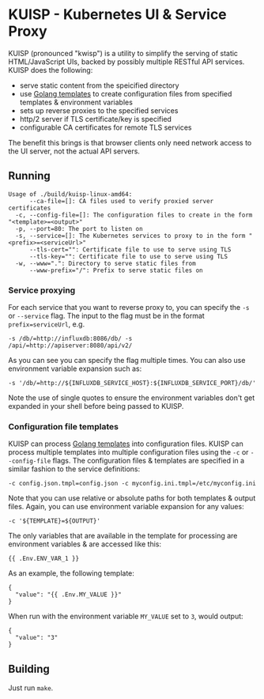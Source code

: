 # KUISP - Kubernetes UI & Service Proxy

KUISP (pronounced "kwisp") is a utility to simplify the
serving of static HTML/JavaScript UIs, backed by possibly
multiple RESTful API services. KUISP does the following:

* serve static content from the speicified directory
* use [Golang templates](http://golang.org/pkg/text/template/)
to create configuration files from specified templates &
environment variables
* sets up reverse proxies to the specified services
* http/2 server if TLS certificate/key is specified
* configurable CA certificates for remote TLS services

The benefit this brings is that browser clients only need network
access to the UI server, not the actual API servers.

## Running

```
Usage of ./build/kuisp-linux-amd64:
      --ca-file=[]: CA files used to verify proxied server certificates
  -c, --config-file=[]: The configuration files to create in the form "<template>=<output>"
  -p, --port=80: The port to listen on
  -s, --service=[]: The Kubernetes services to proxy to in the form "<prefix>=<serviceUrl>"
      --tls-cert="": Certificate file to use to serve using TLS
      --tls-key="": Certificate file to use to serve using TLS
  -w, --www=".": Directory to serve static files from
      --www-prefix="/": Prefix to serve static files on
```

### Service proxying

For each service that you want to reverse proxy to, you can specify the `-s` or `--service`
flag. The input to the flag must be in the format `prefix=serviceUrl`, e.g.

    -s /db/=http://influxdb:8086/db/ -s /api/=http://apiserver:8080/api/v2/

As you can see you can specify the flag multiple times. You can also use environment
variable expansion such as:

    -s '/db/=http://${INFLUXDB_SERVICE_HOST}:${INFLUXDB_SERVICE_PORT}/db/'

Note the use of single quotes to ensure the environment variables don't get expanded
in your shell before being passed to KUISP.

### Configuration file templates

KUISP can process [Golang templates](http://golang.org/pkg/text/template/) into
configuration files. KUISP can process multiple templates into multiple configuration
files using the `-c` or `--config-file` flags. The configuration files & templates are specified in a similar fashion to the
service definitions:

    -c config.json.tmpl=config.json -c myconfig.ini.tmpl=/etc/myconfig.ini

Note that you can use relative or absolute paths for both templates & output files. Again,
you can use environment variable expansion for any values:

    -c '${TEMPLATE}=${OUTPUT}'

The only variables that are available in the template for
processing are environment variables & are accessed like this:

    {{ .Env.ENV_VAR_1 }}

As an example, the following template:

```
{
  "value": "{{ .Env.MY_VALUE }}"
}
```

When run with the environment variable `MY_VALUE` set to `3`, would output:

```
{
  "value": "3"
}
```

## Building

Just run `make`.
